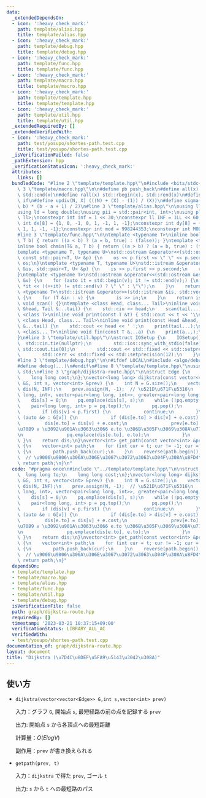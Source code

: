 ```yaml
---
data:
  _extendedDependsOn:
  - icon: ':heavy_check_mark:'
    path: template/alias.hpp
    title: template/alias.hpp
  - icon: ':heavy_check_mark:'
    path: template/debug.hpp
    title: template/debug.hpp
  - icon: ':heavy_check_mark:'
    path: template/func.hpp
    title: template/func.hpp
  - icon: ':heavy_check_mark:'
    path: template/macro.hpp
    title: template/macro.hpp
  - icon: ':heavy_check_mark:'
    path: template/template.hpp
    title: template/template.hpp
  - icon: ':heavy_check_mark:'
    path: template/util.hpp
    title: template/util.hpp
  _extendedRequiredBy: []
  _extendedVerifiedWith:
  - icon: ':heavy_check_mark:'
    path: test/yosupo/shortes-path.test.cpp
    title: test/yosupo/shortes-path.test.cpp
  _isVerificationFailed: false
  _pathExtension: hpp
  _verificationStatusIcon: ':heavy_check_mark:'
  attributes:
    links: []
  bundledCode: "#line 2 \"template/template.hpp\"\n#include <bits/stdc++.h>\n#line\
    \ 3 \"template/macro.hpp\"\n\n#define pb push_back\n#define all(x) std::begin(x),\
    \ std::end(x)\n#define rall(x) std::rbegin(x), std::rend(x)\n#define elif else\
    \ if\n#define updiv(N, X) (((N) + (X) - (1)) / (X))\n#define sigma(a, b) ((a +\
    \ b) * (b - a + 1) / 2)\n#line 3 \"template/alias.hpp\"\n\nusing ll = long long;\n\
    using ld = long double;\nusing pii = std::pair<int, int>;\nusing pll = std::pair<ll,\
    \ ll>;\nconstexpr int inf = 1 << 30;\nconstexpr ll INF = 1LL << 60;\nconstexpr\
    \ int dx[8] = {1, 0, -1, 0, 1, -1, 1, -1};\nconstexpr int dy[8] = {0, 1, 0, -1,\
    \ 1, 1, -1, -1};\nconstexpr int mod = 998244353;\nconstexpr int MOD = 1e9 + 7;\n\
    #line 3 \"template/func.hpp\"\n\ntemplate <typename T>\ninline bool chmax(T& a,\
    \ T b) { return ((a < b) ? (a = b, true) : (false)); }\ntemplate <typename T>\n\
    inline bool chmin(T& a, T b) { return ((a > b) ? (a = b, true) : (false)); }\n\
    template <typename T, typename U>\nstd::ostream &operator<<(std::ostream &os,\
    \ const std::pair<T, U> &p) {\n    os << p.first << \" \" << p.second;\n    return\
    \ os;\n}\ntemplate <typename T, typename U>\nstd::istream &operator>>(std::istream\
    \ &is, std::pair<T, U> &p) {\n    is >> p.first >> p.second;\n    return is;\n\
    }\ntemplate <typename T>\nstd::ostream &operator<<(std::ostream &os, const std::vector<T>\
    \ &v) {\n    for (auto it = std::begin(v); it != std::end(v);) {\n        os <<\
    \ *it << ((++it) != std::end(v) ? \" \" : \"\");\n    }\n    return os;\n}\ntemplate\
    \ <typename T>\nstd::istream &operator>>(std::istream &is, std::vector<T> &v)\
    \ {\n    for (T &in : v) {\n        is >> in;\n    }\n    return is;\n}\ninline\
    \ void scan() {}\ntemplate <class Head, class... Tail>\ninline void scan(Head\
    \ &head, Tail &...tail) {\n    std::cin >> head;\n    scan(tail...);\n}\ntemplate\
    \ <class T>\ninline void print(const T &t) { std::cout << t << '\\n'; }\ntemplate\
    \ <class Head, class... Tail>\ninline void print(const Head &head, const Tail\
    \ &...tail) {\n    std::cout << head << ' ';\n    print(tail...);\n}\ntemplate\
    \ <class... T>\ninline void fin(const T &...a) {\n    print(a...);\n    exit(0);\n\
    }\n#line 3 \"template/util.hpp\"\n\nstruct IOSetup {\n    IOSetup() {\n      \
    \  std::cin.tie(nullptr);\n        std::ios::sync_with_stdio(false);\n       \
    \ std::cout.tie(0);\n        std::cout << std::fixed << std::setprecision(12);\n\
    \        std::cerr << std::fixed << std::setprecision(12);\n    }\n} IOSetup;\n\
    #line 3 \"template/debug.hpp\"\n\n#ifdef LOCAL\n#include <algo/debug.hpp>\n#else\n\
    #define debug(...)\n#endif\n#line 8 \"template/template.hpp\"\nusing namespace\
    \ std;\n#line 3 \"graph/dijkstra-route.hpp\"\n\nstruct Edge {\n    long long to;\n\
    \    long long cost;\n};\nvector<long long> dijkstra(const vector<vector<Edge>>\
    \ &G, int s, vector<int> &prev) {\n    int N = G.size();\n    vector<long long>\
    \ dis(N, INF);\n    prev.assign(N, -1);  // \u521D\u671F\u5316\n    priority_queue<pair<long\
    \ long, int>, vector<pair<long long, int>>, greater<pair<long long, int>>> pq;\n\
    \    dis[s] = 0;\n    pq.emplace(dis[s], s);\n    while (!pq.empty()) {\n    \
    \    pair<long long, int> p = pq.top();\n        pq.pop();\n        int v = p.second;\n\
    \        if (dis[v] < p.first) {\n            continue;\n        }\n        for\
    \ (auto &e : G[v]) {\n            if (dis[e.to] > dis[v] + e.cost) {\n       \
    \         dis[e.to] = dis[v] + e.cost;\n                prev[e.to] = v;  // \u9802\
    \u70B9 v \u3092\u901A\u3063\u3066 e.to \u306B\u305F\u3069\u308A\u7740\u3044\u305F\
    \n                pq.emplace(dis[e.to], e.to);\n            }\n        }\n   \
    \ }\n    return dis;\n}\nvector<int> get_path(const vector<int> &prev, int t)\
    \ {\n    vector<int> path;\n    for (int cur = t; cur != -1; cur = prev[cur])\
    \ {\n        path.push_back(cur);\n    }\n    reverse(path.begin(), path.end());\
    \  // \u9006\u9806\u306A\u306E\u3067\u3072\u3063\u304F\u308A\u8FD4\u3059\n   \
    \ return path;\n}\n"
  code: "#pragma once\n#include \"../template/template.hpp\"\n\nstruct Edge {\n  \
    \  long long to;\n    long long cost;\n};\nvector<long long> dijkstra(const vector<vector<Edge>>\
    \ &G, int s, vector<int> &prev) {\n    int N = G.size();\n    vector<long long>\
    \ dis(N, INF);\n    prev.assign(N, -1);  // \u521D\u671F\u5316\n    priority_queue<pair<long\
    \ long, int>, vector<pair<long long, int>>, greater<pair<long long, int>>> pq;\n\
    \    dis[s] = 0;\n    pq.emplace(dis[s], s);\n    while (!pq.empty()) {\n    \
    \    pair<long long, int> p = pq.top();\n        pq.pop();\n        int v = p.second;\n\
    \        if (dis[v] < p.first) {\n            continue;\n        }\n        for\
    \ (auto &e : G[v]) {\n            if (dis[e.to] > dis[v] + e.cost) {\n       \
    \         dis[e.to] = dis[v] + e.cost;\n                prev[e.to] = v;  // \u9802\
    \u70B9 v \u3092\u901A\u3063\u3066 e.to \u306B\u305F\u3069\u308A\u7740\u3044\u305F\
    \n                pq.emplace(dis[e.to], e.to);\n            }\n        }\n   \
    \ }\n    return dis;\n}\nvector<int> get_path(const vector<int> &prev, int t)\
    \ {\n    vector<int> path;\n    for (int cur = t; cur != -1; cur = prev[cur])\
    \ {\n        path.push_back(cur);\n    }\n    reverse(path.begin(), path.end());\
    \  // \u9006\u9806\u306A\u306E\u3067\u3072\u3063\u304F\u308A\u8FD4\u3059\n   \
    \ return path;\n}"
  dependsOn:
  - template/template.hpp
  - template/macro.hpp
  - template/alias.hpp
  - template/func.hpp
  - template/util.hpp
  - template/debug.hpp
  isVerificationFile: false
  path: graph/dijkstra-route.hpp
  requiredBy: []
  timestamp: '2023-03-21 10:37:15+09:00'
  verificationStatus: LIBRARY_ALL_AC
  verifiedWith:
  - test/yosupo/shortes-path.test.cpp
documentation_of: graph/dijkstra-route.hpp
layout: document
title: "Dijkstra (\u7D4C\u8DEF\u5FA9\u5143\u3042\u308A)"
---
```


## 使い方

- `dijkstra(vector<vector<Edge>> G,int s,vector<int> prev)`

    入力：グラフ `G`, 開始点 `s`, 最短経路の前の点を記録する `prev`

    出力: 開始点 `s` から各頂点への最短距離

    計算量：$O(E log V)$

    副作用：`prev` が書き換えられる

- `getpath(prev, t)`

    入力：`dijkstra` で得た `prev`, ゴール `t`

    出力: `s` から `t` への最短路のパス
